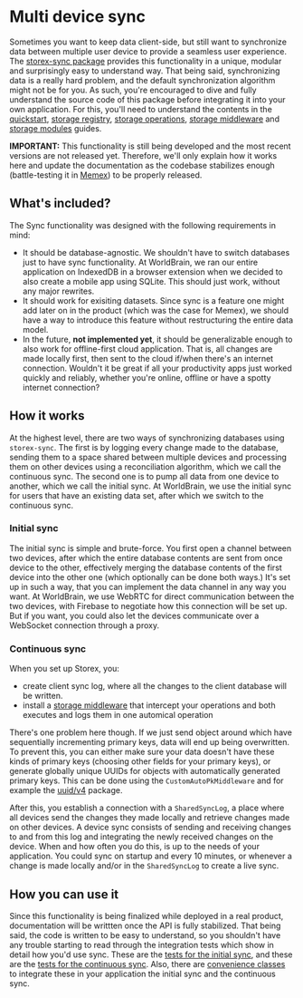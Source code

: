 # Multi device sync

Sometimes you want to keep data client-side, but still want to synchronize data between multiple user device to provide a seamless user experience. The [storex-sync package](https://github.com/WorldBrain/storex-sync/) provides this functionality in a unique, modular and surprisingly easy to understand way. That being said, synchronizing data is a really hard problem, and the default synchronization algorithm might not be for you. As such, you're encouraged to dive and fully understand the source code of this package before integrating it into your own application. For this, you'll need to understand the contents in the [quickstart](/guides/quickstart/), [storage registry](/guides/storage-registry/), [storage operations](/guides/storage-operations/), [storage middleware](/guides/storage-middleware/) and [storage modules](/guides/storage-modules/) guides.

**IMPORTANT:** This functionality is still being developed and the most recent versions are not released yet. Therefore, we'll only explain how it works here and update the documentation as the codebase stabilizes enough (battle-testing it in [Memex](https://worldbrain.io/)) to be properly released.

## What's included?

The Sync functionality was designed with the following requirements in mind:

- It should be database-agnostic. We shouldn't have to switch databases just to have sync functionality. At WorldBrain, we ran our entire application on IndexedDB in a browser extension when we decided to also create a mobile app using SQLite. This should just work, without any major rewrites.
- It should work for exisiting datasets. Since sync is a feature one might add later on in the product (which was the case for Memex), we should have a way to introduce this feature without restructuring the entire data model.
- In the future, **not implemented yet**, it should be generalizable enough to also work for offline-first cloud application. That is, all changes are made locally first, then sent to the cloud if/when there's an internet connection. Wouldn't it be great if all your productivity apps just worked quickly and reliably, whether you're online, offline or have a spotty internet connection?

## How it works

At the highest level, there are two ways of synchronizing databases using `storex-sync`. The first is by logging every change made to the database, sending them to a space shared between multiple devices and processing them on other devices using a reconciliation algorithm, which we call the continuous sync. The second one is to pump all data from one device to another, which we call the initial sync. At WorldBrain, we use the initial sync for users that have an existing data set, after which we switch to the continuous sync.

### Initial sync

The initial sync is simple and brute-force. You first open a channel between two devices, after which the entire database contents are sent from once device to the other, effectively merging the database contents of the first device into the other one (which optionally can be done both ways.) It's set up in such a way, that you can implement the data channel in any way you want. At WorldBrain, we use WebRTC for direct communication between the two devices, with Firebase to negotiate how this connection will be set up. But if you want, you could also let the devices communicate over a WebSocket connection through a proxy.

### Continuous sync

When you set up Storex, you:

- create client sync log, where all the changes to the client database will be written.
- install a [storage middleware](/guides/storage-middleware/) that intercept your operations and both executes and logs them in one automical operation

There's one problem here though. If we just send object around which have sequentially incrementing primary keys, data will end up being overwritten. To prevent this, you can either make sure your data doesn't have these kinds of primary keys (choosing other fields for your primary keys), or generate globally unique UUIDs for objects with automatically generated primary keys. This can be done using the `CustomAutoPkMiddleware` and for example the [uuid/v4](https://www.npmjs.com/package/uuid) package.

After this, you establish a connection with a `SharedSyncLog`, a place where all devices send the changes they made locally and retrieve changes made on other devices. A device sync consists of sending and receiving changes to and from this log and integrating the newly received changes on the device. When and how often you do this, is up to the needs of your application. You could sync on startup and every 10 minutes, or whenever a change is made locally and/or in the `SharedSyncLog` to create a live sync.

## How you can use it

Since this functionality is being finalized while deployed in a real product, documentation will be writtten once the API is fully stabilized. That being said, the code is written to be easy to understand, so you shouldn't have any trouble starting to read through the integration tests which show in detail how you'd use sync. These are the [tests for the initial sync](https://github.com/WorldBrain/storex-sync/blob/develop/ts/fast-sync/index.test.ts), and these are the [tests for the continuous sync](https://github.com/WorldBrain/storex-sync/blob/develop/ts/index.test.ts). Also, there are [convenience classes](https://github.com/WorldBrain/storex-sync/tree/develop/ts/integration) to integrate these in your application the initial sync and the continuous sync.
